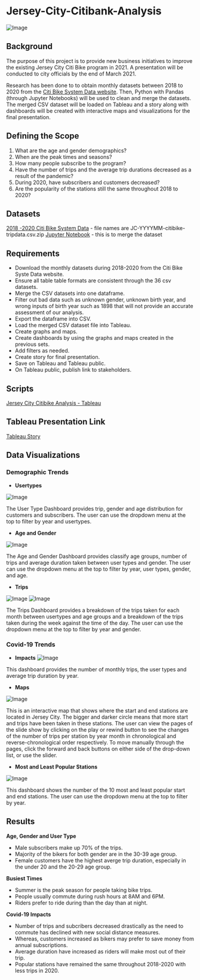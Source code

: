 # Jersey-City-Citibank-Analysis

![Image](https://www.libertytowersapts.com/wp-content/uploads/2015/09/xScreen-Shot-2015-09-10-at-5.48.43-PM.png.pagespeed.ic.jzZmdEQ2h6.webp)

## Background

The purpose of this project is to provide new business initiatives to improve the existing Jersey City Citi Bike program in 2021.  A presentation will be conducted to city officials by the end of March 2021.  

Research has been done to  to obtain monthly datasets between 2018 to 2020 from the [Citi Bike System Data website](https://s3.amazonaws.com/tripdata/index.html).  Then, Python with Pandas (through Jupyter Notebooks) will be used to clean and merge the datasets.  The merged CSV dataset will be loaded on Tableau and a story along with dashboards will be created with interactive maps and visualizations for the final presentation.

## Defining the Scope

1.  What are the age and gender demographics?
2.  When are the peak times and seasons?
3.  How many people subscribe to the program?
4.  Have the number of trips and the average trip durations decreased as a result of the pandemic?
5.  During 2020, have subscribers and customers decreased?
6.  Are the popularity of the stations still the same throughout 2018 to 2020?

## Datasets

[2018 -2020 Citi Bike System Data](https://s3.amazonaws.com/tripdata/index.html) - file names are JC-YYYYMM-citibike-tripdata.csv.zip
[Jupyter Notebook](https://github.com/cecileung1208/Jersey-City-Citi-Bike-Analysis/blob/master/Data/JC%20Citibike%20Merge.ipynb) - this is to merge the dataset

## Requirements
* Download the monthly datasets during 2018-2020 from the Citi Bike Syste Data website.
* Ensure all table table formats are consistent through the 36 csv datasets.
* Merge the CSV datasets into one dataframe.
* Filter out bad data such as unknown gender, unknown birth year, and wrong inputs of birth year such as 1898 that will not provide an accurate assessment of our analysis.
* Export the dataframe into CSV.
* Load the merged CSV dataset file into Tableau.
* Create graphs and maps.
* Create dashboards by using the graphs and maps created in the previous sets.
* Add filters as needed.
* Create story for final presentation.
* Save on Tableau and Tableau public.
* On Tableau public, publish link to stakeholders.

## Scripts
[Jersey City Citibike Analysis - Tableau](https://github.com/cecileung1208/Jersey-City-Citi-Bike-Analysis/blob/master/Jersey%20City%20Citibike%20Analysis%202018-2020.twbx)

## Tableau Presentation Link
[Tableau Story](https://public.tableau.com/views/JerseyCityCitiBikeAnalysis2018-2020/JerseyCityCitibikeAnalysis?:language=en&:display_count=y&publish=yes&:origin=viz_share_link)

## Data Visualizations

### Demographic Trends

* **Usertypes**

![Image](https://github.com/cecileung1208/Jersey-City-Citi-Bike-Analysis/blob/master/Image/User%20Type%20Demographics.png)

The User Type Dashboard provides trip, gender and age distribution for customers and subscribers.  The user can use the dropdown menu at the top to filter by year and usertypes.

* **Age and Gender**

![Image](https://github.com/cecileung1208/Jersey-City-Citi-Bike-Analysis/blob/master/Image/Age%20%26%20Gender%20Demographics.png)

The Age and Gender Dashboard provides classify age groups, number of trips and average duration taken between user types and gender.  The user can use the dropdown menu at the top to filter by year, user types, gender, and age.

* **Trips**

![Image](https://github.com/cecileung1208/Jersey-City-Citi-Bike-Analysis/blob/master/Image/Trips%20Demographics%201.png)
![Image](https://github.com/cecileung1208/Jersey-City-Citi-Bike-Analysis/blob/master/Image/Trips%20Demographics%202.png)

The Trips Dashboard provides a breakdown of the trips taken for each month between usertypes and age groups and a breakdown of the trips taken during the week against the time of the day.  The user can use the dropdown menu at the top to filter by year and gender.


### Covid-19 Trends

* **Impacts**
![Image](https://github.com/cecileung1208/Jersey-City-Citi-Bike-Analysis/blob/master/Image/Impacts%20of%20Covid-19.png)

This dashboard provides the number of monthly trips, the user types and average trip duration by year.

* **Maps**

![Image](https://github.com/cecileung1208/Jersey-City-Citi-Bike-Analysis/blob/master/Image/Interactive%20Maps.png)

This is an interactive map that shows where the start and end stations are located in Jersey City.   The bigger and darker circle means that more start and trips have been taken in these stations.  The user can view the pages of the slide show by clicking on the play or rewind button to see the changes of the number of trips per station by year month in chronological and reverse-chronological order respectively.  To move manually through the pages, click the forward and back buttons on either side of the drop-down list,  or use the slider.

* **Most and Least Popular Stations**

![Image](https://github.com/cecileung1208/Jersey-City-Citi-Bike-Analysis/blob/master/Image/Top%20%26%20Bottom%2010%20Stations.png)

This dashboard shows the number of the 10 most and least popular start and end stations.   The user can use the dropdown menu at the top to filter by year.

## Results

**Age, Gender and User Type**
* Male subscribers make up 70% of the trips.
* Majority of the bikers for both gender are in the 30-39 age group.
* Female customers have the highest averge trip duration, especially in the under 20 and the 20-29 age group.

**Busiest Times** 
* Summer is the peak season for people taking bike trips.
* People usually commute during rush hours at 8AM and 6PM.
* Riders prefer to ride during than the day than at night.

**Covid-19 Impacts**
* Number of trips and subcribers decreased drastically as the need to commute has declined with new social distance measures.
* Whereas, customers increased as bikers may prefer to save money from annual subscriptions.
* Average duration have increased as riders will make most out of their trip.
* Popular stations have remained the same throughout 2018-2020 with less trips in 2020.
